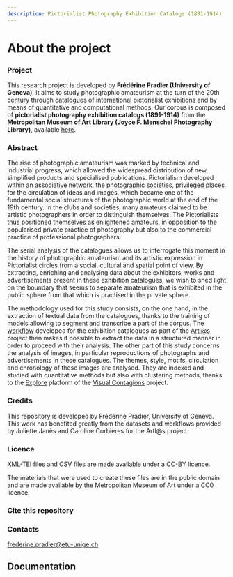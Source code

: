 ```yaml
---
description: Pictorialist Photography Exhibition Catalogs (1891-1914)
---
```


# About the project

### Project

This research project is developed by **Frédérine Pradier (University of Geneva)**. It aims to study photographic amateurism at the turn of the 20th century through catalogues of international pictorialist exhibitions and by means of quantitative and computational methods. Our corpus is composed of **pictorialist photography exhibition catalogs (1891-1914)** from the **Metropolitan Museum of Art Library (Joyce F. Menschel Photography Library)**, available [here](https://www.metmuseum.org/art/libraries-and-research-centers/watson-digital-collections/rare-materials-in-the-met-libraries/pictorialist-photography-exhibition-catalogs-1891-1914).

### Abstract

The rise of photographic amateurism was marked by technical and industrial progress, which allowed the widespread distribution of new, simplified products and specialised publications. Pictorialism developed within an associative network, the photographic societies, privileged places for the circulation of ideas and images, which became one of the fundamental social structures of the photographic world at the end of the 19th century. In the clubs and societies, many amateurs claimed to be artistic photographers in order to distinguish themselves. The Pictorialists thus positioned themselves as enlightened amateurs, in opposition to the popularised private practice of photography but also to the commercial practice of professional photographers.

The serial analysis of the catalogues allows us to interrogate this moment in the history of photographic amateurism and its artistic expression in Pictorialist circles from a social, cultural and spatial point of view. By extracting, enriching and analysing data about the exhibitors, works and advertisements present in these exhibition catalogues, we wish to shed light on the boundary that seems to separate amateurism that is exhibited in the public sphere from that which is practised in the private sphere.

The methodology used for this study consists, on the one hand, in the extraction of textual data from the catalogues, thanks to the training of models allowing to segment and transcribe a part of the corpus. The [workflow](https://github.com/IMAGO-Catalogues-Jjanes/extractionCatalogs) developed for the exhibition catalogues as part of the [Artl@s](https://artlas.huma-num.fr/fr/) project then makes it possible to extract the data in a structured manner in order to proceed with their analysis. The other part of this study concerns the analysis of images, in particular reproductions of photographs and advertisements in these catalogues. The themes, style, motifs, circulation and chronology of these images are analysed. They are indexed and studied with quantitative methods but also with clustering methods, thanks to the [Explore](https://visualcontagions.unige.ch/explore/) platform of the [Visual Contagions](https://www.unige.ch/visualcontagions/) project.

### Credits

This repository is developed by Frédérine Pradier, University of Geneva. This work has benefited greatly from the datasets and workflows provided by Juliette Janès and Caroline Corbières for the Artl@s project.

### Licence

XML-TEI files and CSV files are made available under a [CC-BY](https://creativecommons.org/licenses/by/2.0/fr/) licence.

The materials that were used to create these files are in the public domain and are made available by the Metropolitan Museum of Art under a [CC0](https://creativecommons.org/publicdomain/zero/1.0/deed.fr) licence.

### Cite this repository

### Contacts

frederine.pradier@etu-unige.ch

## Documentation
